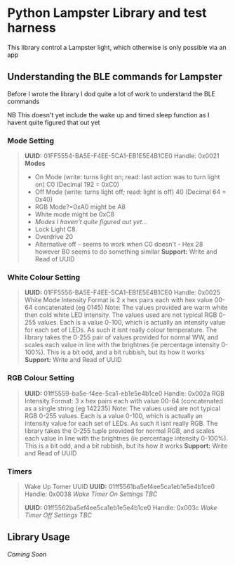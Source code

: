 # Python Lampster Library and test harness

This library control a Lampster light, which otherwise is only possible via an app

## Understanding the BLE commands for Lampster

Before I wrote the library I dod quite a lot of work to understand the BLE commands

NB This doesn't yet include the wake up and timed sleep function as I havent quite figured that out yet

### Mode Setting
> **UUID:** 01FF5554-BA5E-F4EE-5CA1-EB1E5E4B1CE0  Handle: 0x0021
> **Modes**
> - On Mode (write: turns light on; read: last action was to turn light on) C0 (Decimal 192 = 0xC0) 
> - Off Mode (write: turns light off; read: light is off) 40 (Decimal 64 = 0x40) 
> - RGB Mode?=0xA0 might be A8
> - White mode might be 0xC8
> - *Modes I haven't quite figured out yet...*
> - Lock Light C8. 
> - Overdrive 20
> - Alternative off - seems to work when C0 doesn't - Hex 28 however B0 seems to do something similar
> **Support:** Write and Read of UUID

### White Colour Setting
> **UUID:** 01FF5556-BA5E-F4EE-5CA1-EB1E5E4B1CE0 Handle: 0x0025
> White Mode Intensity 
> Format is 2 x hex pairs each with hex value 00-64 concatenated (eg 0145)
> Note: The values provided are warm white then cold white LED intensity.  The values used are not typical RGB 0-255 values.  Each is a value 0-100, which is actually an intensity value for each set of LEDs.  As such it isnt really colour temperature.  The library takes the 0-255 pair of values provided for normal WW, and scales each value in line with the brightnes (ie percentage intensity 0-100%).  This is a bit odd, and a bit rubbish, but its how it works
> **Support:** Write and Read of UUID

### RGB Colour Setting
> **UUID:** 01ff5559-ba5e-f4ee-5ca1-eb1e5e4b1ce0 Handle: 0x002a
> RGB Intensity 
> Format: 3 x hex pairs each with value 00-64 (concatenated as a single string (eg 142235) 
> Note: The values used are not typical RGB 0-255 values.  Each is a value 0-100, which is actually an intensity value for each set of LEDs.  As such it isnt really RGB.  The library takes the 0-255 tuple provided for normal RGB, and scales each value in line with the brightnes (ie percentage intensity 0-100%).  This is a bit odd, and a bit rubbish, but its how it works
> **Support:** Write and Read of UUID

### Timers
> Wake Up Tomer UUID
> **UUID:** 01ff5561ba5ef4ee5ca1eb1e5e4b1ce0 Handle: 0x0038
> *Wake Timer On Settings TBC*
>
> **UUID:** 01ff5562ba5ef4ee5ca1eb1e5e4b1ce0 Handle: 0x003c
> *Wake Timer Off Settings TBC*

## Library Usage
*Coming Soon*


